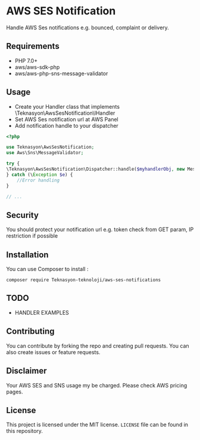 # AWS SES Notification
Handle AWS Ses notifications e.g. bounced, complaint or delivery.

## Requirements
* PHP 7.0+
* aws/aws-sdk-php
* aws/aws-php-sns-message-validator

## Usage

- Create your Handler class that implements \Teknasyon\AwsSesNotification\IHandler
- Set AWS Ses notification url at AWS Panel
- Add notification handle to your dispatcher
``` php
<?php

use Teknasyon\AwsSesNotification;
use Aws\Sns\MessageValidator;

try {
\Teknasyon\AwsSesNotification\Dispatcher::handle($myhandlerObj, new MessageValidator());
} catch (\Exception $e) {
    //Error handling
}

// ...
```
## Security
You should protect your notification url e.g. token check from GET param, IP restriction if possible
## Installation
You can use Composer to install :

``` shell
composer require Teknasyon-teknoloji/aws-ses-notifications
```

## TODO
* HANDLER EXAMPLES

## Contributing
You can contribute by forking the repo and creating pull requests. You can also create issues or feature requests.

## Disclaimer
Your AWS SES and SNS usage my be charged. Please check AWS pricing pages.

## License
This project is licensed under the MIT license. `LICENSE` file can be found in this repository.
